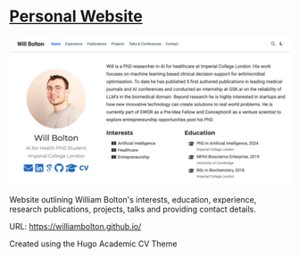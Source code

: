 # [Personal Website](https://williambolton.github.io/)

![Screenshot](screenshot.png)

Website outlining William Bolton's interests, education, experience, research publications, projects, talks and providing contact details. 

URL: https://williambolton.github.io/

Created using the Hugo Academic CV Theme
